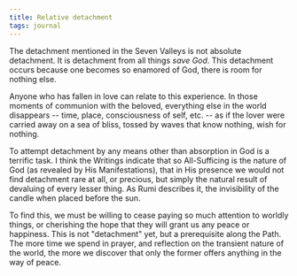 ```yaml
---
title: Relative detachment
tags: journal
---
```


The detachment mentioned in the Seven Valleys is not absolute
detachment.  It is detachment from all things *save God*.  This detachment
occurs because one becomes so enamored of God, there is room for nothing
else.

Anyone who has fallen in love can relate to this experience.  In those
moments of communion with the beloved, everything else in the world
disappears -- time, place, consciousness of self, etc. -- as if the
lover were carried away on a sea of bliss, tossed by waves that know
nothing, wish for nothing.

To attempt detachment by any means other than absorption in God is a
terrific task.  I think the Writings indicate that so All-Sufficing is
the nature of God (as revealed by His Manifestations), that in His
presence we would not find detachment rare at all, or precious, but
simply the natural result of devaluing of every lesser thing.  As Rumi
describes it, the invisibility of the candle when placed before the sun.

To find this, we must be willing to cease paying so much attention to
worldly things, or cherishing the hope that they will grant us any peace
or happiness.  This is not "detachment" yet, but a prerequisite along
the Path.  The more time we spend in prayer, and reflection on the
transient nature of the world, the more we discover that only the former
offers anything in the way of peace.


